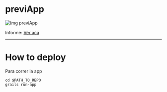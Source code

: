 # previApp 

![Img previApp](https://encrypted-tbn0.gstatic.com/images?q=tbn:ANd9GcR4NF8NkDocb198hl3fNS4wB6Srg5oTzLVmYHNBYPKuDTQGUP_neg&s)

Informe: [Ver acá](https://docs.google.com/document/d/1HO976huka28Tqs-q4pQZHEhqln7hbCAe5fv_zaVhPxg/edit?usp=sharing)


---

# How to deploy

Para correr la app

``` 
cd $PATH_TO_REPO
grails run-app
```


